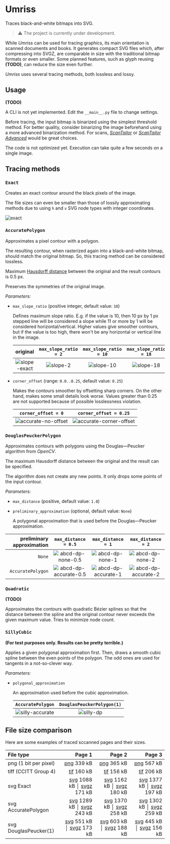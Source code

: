 # Umriss

Traces black-and-white bitmaps into SVG.

> :warning: The project is currently under development.


While _Umriss_ can be used for tracing graphics, its main orientation is scanned documents and books.
It generates compact SVG files which, after compressing into SVGZ, are comparable in size with the traditional bitmap formats or even smaller.
Some planned features, such as glyph reusing **(TODO)**, can reduce the size even further.

_Umriss_ uses several tracing methods, both lossless and lossy.


## Usage

**(TODO)**

A CLI is not yet implemented. Edit the `__main__.py` file to change settings.

Before tracing, the input bitmap is binarized using the simplest threshold method.
For better quality, consider binarizing the image beforehand using a more advanced binarization method.
For scans, [_ScanTailor_](https://scantailor.org) or [_ScanTailor Advanced_](https://github.com/4lex4/scantailor-advanced) would be great choices.

The code is not optimized yet. Execution can take quite a few seconds on a single image.


## Tracing methods

### `Exact`

Creates an exact contour around the black pixels of the image.

The file sizes can even be smaller than those of lossily approximating methods due to using `h` and `v` SVG node types with integer coordinates.

![exact](images/abcd/abcd-exact.svg)


### `AccuratePolygon`

Approximates a pixel contour with a polygon.

The resulting contour, when rasterized again into a black-and-white bitmap, should match the original bitmap.
So, this tracing method can be considered lossless.

Maximum [Hausdorff distance](https://en.wikipedia.org/wiki/Hausdorff_distance) between the original and the result contours is 0.5 px.

Preserves the symmetries of the original image.

_Parameters:_
- `max_slope_ratio` (positive integer, default value: `10`)
  
  Defines maximum slope ratio. E.g. if the value is 10, then 10 px by 1 px stepped line will be considered a slope while 11 or more by 1 will be considered horizontal/vertical. Higher values give smoother contours, but if the value is too high, there won't be any horizontal or vertical line in the image.
  
  | original | `max_slope_ratio = 2` | `max_slope_ratio = 10` | `max_slope_ratio = 18` |
  |:--------:|:---------------------:|:----------------------:|:----------------------:|
  | ![slope-exact](images/abcd/slope-exact.svg) | ![slope-2](images/abcd/slope-2.svg) | ![slope-10](images/abcd/slope-10.svg) | ![slope-18](images/abcd/slope-18.svg) |

- `corner_offset` (range: `0.0..0.25`, default value: `0.25`)

  Makes the contours smoother by offsetting sharp corners. On the other hand, makes some small details look worse.
  Values greater than 0.25 are not supported because of possible losslessness violation.
  
  | `corner_offset = 0` | `corner_offset = 0.25` |
  |:-------------------:|:----------------------:|
  | ![accurate-no-offset](images/abcd/abcd-accurate-no-offset.svg) | ![accurate-corner-offset](images/abcd/abcd-accurate-corner-offset.svg) |


### `DouglasPeuckerPolygon`

Approximates contours with polygons using the Douglas—Peucker algorithm from _OpenCV_.

The maximum Hausdorff distance between the original and the result can be specified.

The algorithm does not create any new points. It only drops some points of the input contour.

_Parameters:_
- `max_distance` (positive, default value: `1.0`)

- `preliminary_approximation` (optional, default value: `None`)
  
  A polygonal approximation that is used before the Douglas—Peucker approximation.

preliminary approximation | `max_distance = 0.5` | `max_distance = 1` | `max_distance = 2` |
---------------------------:|:--------------------:|:------------------:|:------------------:|
`None` | ![abcd-dp-none-0.5](images/abcd/abcd-dp-none-0.5.svg) | ![abcd-dp-none-1](images/abcd/abcd-dp-none-1.svg) | ![abcd-dp-none-2](images/abcd/abcd-dp-none-2.svg) |
`AccuratePolygon` | ![abcd-dp-accurate-0.5](images/abcd/abcd-dp-accurate-0.5.svg) | ![abcd-dp-accurate-1](images/abcd/abcd-dp-accurate-1.svg) | ![abcd-dp-accurate-2](images/abcd/abcd-dp-accurate-2.svg) |

### `Quadratic`

**(TODO)**

Approximates the contours with quadratic Bézier splines so that the distance between the spline and the original contour never exceeds the given maximum value. Tries to minimize node count.


### `SillyCubic`

**(For test purposes only. Results can be pretty terrible.)**

Applies a given polygonal approximation first.
Then, draws a smooth cubic spline between the even points of the polygon.
The odd ones are used for tangents in a not-so-clever way.

_Parameters:_
- `polygonal_approximation`
  
  An approximation used before the cubic approximation.
  
  | `AccuratePolygon` | `DouglasPeuckerPolygon(1)` |
  |:-----------------:|:-----------------------:|
  | ![silly-accurate](images/abcd/abcd-silly-accurate.svg) | ![silly-dp](images/abcd/abcd-silly-dp.svg) |


## File size comparison

Here are some examples of traced sccanned pages and their sizes.

| File type | Page 1 | Page 2 | Page 3 |
|:----------|-------:|-------:|-------:|
| png (1 bit per pixel) | [png](images/page1/page1-bw.png) 339 kB | [png](images/page2/page2-bw.png) 365 kB | [png](images/page3/page3-bw.png) 567 kB |
| tiff (CCITT Group 4) | [tif](images/page1/page1-ccitt4.tif) 160 kB | [tif](images/page2/page2-ccitt4.tif) 156 kB | [tif](images/page3/page3-ccitt4.tif) 206 kB |
| svg Exact | [svg](images/page1/page1-exact.svg) 1088 kB │ [svgz](images/page1/page1-exact.svgz) 171 kB | [svg](images/page2/page2-exact.svg) 1162 kB │ [svgz](images/page2/page2-exact.svgz) 180 kB |[svg](images/page3/page3-exact.svg) 1377 kB │ [svgz](images/page3/page3-exact.svgz) 197 kB |
| svg AccuratePolygon | [svg](images/page1/page1-accurate.svg) 1289 kB │ [svgz](images/page1/page1-accurate.svgz) 243 kB | [svg](images/page2/page2-accurate.svg) 1370 kB │ [svgz](images/page2/page2-accurate.svgz) 258 kB |[svg](images/page3/page3-accurate.svg) 1302 kB │ [svgz](images/page3/page3-accurate.svgz) 259 kB |
| svg DouglasPeucker(1) | [svg](images/page1/page1-dp-1.svg) 551 kB │ [svgz](images/page1/page1-dp-1.svgz) 173 kB | [svg](images/page2/page2-dp-1.svg) 603 kB │ [svgz](images/page2/page2-dp-1.svgz) 188 kB |[svg](images/page3/page3-dp-1.svg) 445 kB │ [svgz](images/page3/page3-dp-1.svgz) 156 kB |

